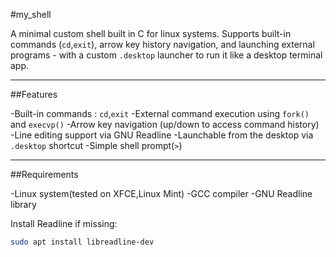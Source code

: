 #my_shell

A minimal custom shell built in C for linux systems. Supports built-in commands (`cd`,`exit`),
arrow key history navigation, and launching external programs - with a custom `.desktop` launcher
to run it like a desktop terminal app.

---

##Features

-Built-in commands : `cd`,`exit`
-External command execution using `fork()` and `execvp()`
-Arrow key navigation (up/down to access command history)
-Line editing support via GNU Readline
-Launchable from the desktop via `.desktop` shortcut
-Simple shell prompt(`>`)

---

##Requirements

-Linux system(tested on XFCE,Linux Mint)
-GCC compiler
-GNU Readline library

Install Readline if missing:

```bash
sudo apt install libreadline-dev
